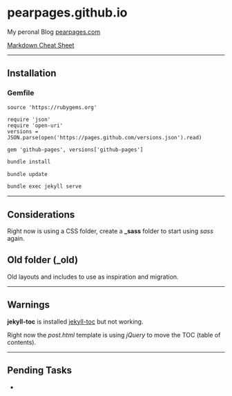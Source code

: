 # pearpages.github.io

My peronal Blog [pearpages.com](http://www.pearpages.com)

[Markdown Cheat Sheet]('/Markdown.pdf')

---

## Installation

### Gemfile

```
source 'https://rubygems.org'

require 'json'
require 'open-uri'
versions = JSON.parse(open('https://pages.github.com/versions.json').read)

gem 'github-pages', versions['github-pages']
````

```bash
bundle install
```

```bash
bundle update
```

```bash
bundle exec jekyll serve
```

--- 

## Considerations

Right now is using a CSS folder, create a **_sass** folder to start using *sass* again.

## Old folder (_old)

Old layouts and includes to use as inspiration and migration.

---

## Warnings

**jekyll-toc** is installed [jekyll-toc](https://github.com/toshimaru/jekyll-toc) but not working.

Right now the *post.html* template is using *jQuery* to move the TOC (table of contents).

---

## Pending Tasks

+ 